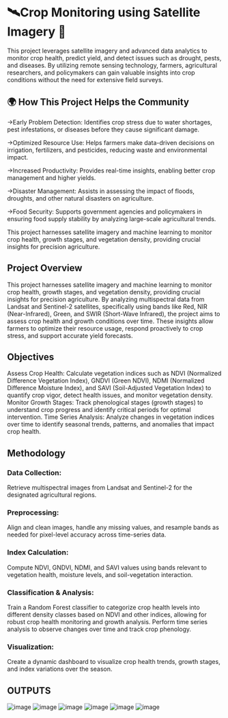 # **🛰️Crop Monitoring using Satellite Imagery 🌾**


This project leverages satellite imagery and advanced data analytics to monitor crop health, predict yield, and detect issues such as drought, pests, and diseases. By utilizing remote sensing technology, farmers, agricultural researchers, and policymakers can gain valuable insights into crop conditions without the need for extensive field surveys.

## **🌍 How This Project Helps the Community**


->Early Problem Detection: Identifies crop stress due to water shortages, pest infestations, or diseases before they cause significant damage.

->Optimized Resource Use: Helps farmers make data-driven decisions on irrigation, fertilizers, and pesticides, reducing waste and environmental impact.

->Increased Productivity: Provides real-time insights, enabling better crop management and higher yields.

->Disaster Management: Assists in assessing the impact of floods, droughts, and other natural disasters on agriculture.

->Food Security: Supports government agencies and policymakers in ensuring food supply stability by analyzing large-scale agricultural trends.

This project harnesses satellite imagery and machine learning to monitor crop health, growth stages, and vegetation density, providing crucial insights for precision agriculture. 

## Project Overview
This project harnesses satellite imagery and machine learning to monitor crop health, growth stages, and vegetation density, providing crucial insights for precision agriculture. By analyzing multispectral data from Landsat and Sentinel-2 satellites, specifically using bands like Red, NIR (Near-Infrared), Green, and SWIR (Short-Wave Infrared), the project aims to assess crop health and growth conditions over time. These insights allow farmers to optimize their resource usage, respond proactively to crop stress, and support accurate yield forecasts.

## Objectives
Assess Crop Health: Calculate vegetation indices such as NDVI (Normalized Difference Vegetation Index), GNDVI (Green NDVI), NDMI (Normalized Difference Moisture Index), and SAVI (Soil-Adjusted Vegetation Index) to quantify crop vigor, detect health issues, and monitor vegetation density.
Monitor Growth Stages: Track phenological stages (growth stages) to understand crop progress and identify critical periods for optimal intervention.
Time Series Analysis: Analyze changes in vegetation indices over time to identify seasonal trends, patterns, and anomalies that impact crop health.
## Methodology
### **Data Collection:** 
Retrieve multispectral images from Landsat and Sentinel-2 for the designated agricultural regions.
### Preprocessing: 
Align and clean images, handle any missing values, and resample bands as needed for pixel-level accuracy across time-series data.
### Index Calculation: 
Compute NDVI, GNDVI, NDMI, and SAVI values using bands relevant to vegetation health, moisture levels, and soil-vegetation interaction.
### Classification & Analysis: 
Train a Random Forest classifier to categorize crop health levels into different density classes based on NDVI and other indices, allowing for robust crop health monitoring and growth analysis. Perform time series analysis to observe changes over time and track crop phenology.
### Visualization: 
Create a dynamic dashboard to visualize crop health trends, growth stages, and index variations over the season.


## OUTPUTS 

![image](https://github.com/user-attachments/assets/38fb6ccb-21f1-4096-8bf0-34f484bc5635)
![image](https://github.com/user-attachments/assets/328e3b2c-08ea-4696-a758-192aa4b45576)
![image](https://github.com/user-attachments/assets/194e6f5a-459d-4101-bec1-dd85a010c377)
![image](https://github.com/user-attachments/assets/00f98ea5-cff4-418e-a422-de21d5cdd124)
![image](https://github.com/user-attachments/assets/6633ebe9-d83f-4b48-9527-75558142e2de)
![image](https://github.com/user-attachments/assets/752e31e9-e287-4595-be84-8b87f158ab4b)

